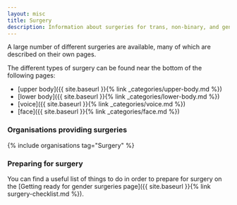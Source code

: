 ```yaml
---
layout: misc
title: Surgery
description: Information about surgeries for trans, non-binary, and gender non-conforming people
---
```


A large number of different surgeries are available, many of which are described on their own pages.

The different types of surgery can be found near the bottom of the following pages:

- [upper body]({{ site.baseurl }}{% link _categories/upper-body.md %})
- [lower body]({{ site.baseurl }}{% link _categories/lower-body.md %})
- [voice]({{ site.baseurl }}{% link _categories/voice.md %})
- [face]({{ site.baseurl }}{% link _categories/face.md %})

### Organisations providing surgeries

{% include organisations tag="Surgery" %}

### Preparing for surgery

You can find a useful list of things to do in order to prepare for surgery on the [Getting ready for gender surgeries page]({{ site.baseurl }}{% link surgery-checklist.md %}).
